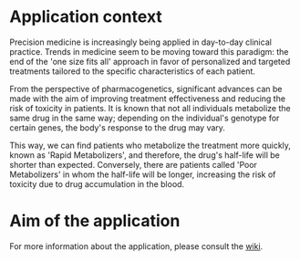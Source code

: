 # Application context
Precision medicine is increasingly being applied in day-to-day clinical practice. Trends in medicine seem to be moving toward this paradigm: the end of the 'one size fits all' approach in favor of personalized and targeted treatments tailored to the specific characteristics of each patient.

From the perspective of pharmacogenetics, significant advances can be made with the aim of improving treatment effectiveness and reducing the risk of toxicity in patients. It is known that not all individuals metabolize the same drug in the same way; depending on the individual's genotype for certain genes, the body's response to the drug may vary.

This way, we can find patients who metabolize the treatment more quickly, known as 'Rapid Metabolizers', and therefore, the drug's half-life will be shorter than expected. Conversely, there are patients called 'Poor Metabolizers' in whom the half-life will be longer, increasing the risk of toxicity due to drug accumulation in the blood.

# Aim of the application


For more information about the application, please consult the [wiki](https://github.com/SamuelLozanoJuarez/Pharmacogenetics_App/wiki).
